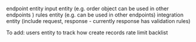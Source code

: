 endpoint entity
input entity (e.g. order object can be used in other endpoints )
rules entity (e.g. can be used in other endpoints)
integration entity (include request, response - currently response has validation rules)


To add:
users entity to track how create records
rate limit
backlist


